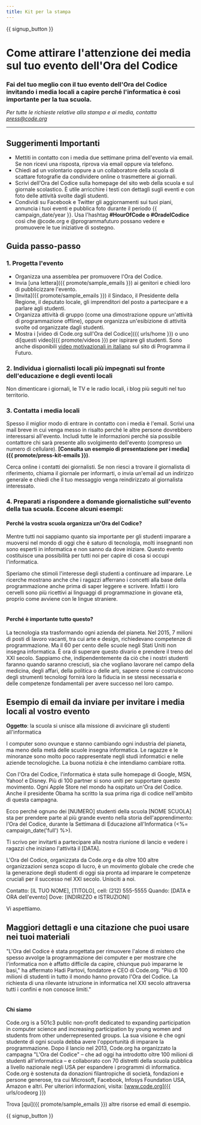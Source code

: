 ```yaml
---
title: Kit per la stampa
---
```


{{ signup_button }}

# Come attirare l'attenzione dei media sul tuo evento dell'Ora del Codice

### Fai del tuo meglio con il tuo evento dell'Ora del Codice invitando i media locali a capire perché l'informatica è così importante per la tua scuola.

*Per tutte le richieste relative alla stampa e ai media, contatta <press@code.org>*

* * *

## Suggerimenti Importanti

- Mettiti in contatto con i media due settimane prima dell'evento via email. Se non ricevi una risposta, riprova via email oppure via telefono.
- Chiedi ad un volontario oppure a un collaboratore della scuola di scattare fotografie da condividere online o trasmettere ai giornali.
- Scrivi dell'Ora del Codice sulla homepage del sito web della scuola e sul giornale scolastico. &Egrave; utile arricchire i testi con dettagli sugli eventi e con foto delle attività svolte dagli studenti.
- Condividi su Facebook e Twitter gli aggiornamenti sui tuoi piani, annuncia i tuoi eventi e pubblica foto durante il periodo {{ campaign_date/year }}. Usa l'hashtag **#HourOfCode o #OradelCodice** così che @code.org e @programmafuturo possano vedere e promuovere le tue iniziative di sostegno.

## Guida passo-passo

### 1. Progetta l'evento

- Organizza una assemblea per promuovere l'Ora del Codice.
- Invia [una lettera]({{ promote/sample_emails }}) ai genitori e chiedi loro di pubblicizzare l'evento.
- [Invita]({{ promote/sample_emails }}) il Sindaco, il Presidente della Regione, il deputato locale, gli imprenditori del posto a partecipare e a parlare agli studenti.
- Organizza attività di gruppo (come una dimostrazione oppure un'attività di programmazione offline), oppure organizza un'esibizione di attività svolte od organizzate dagli studenti.
- Mostra i [video di Code.org sull'Ora del Codice]({{ urls/home }}) o uno di[questi video]({{ promote/videos }}) per ispirare gli studenti. Sono anche disponibili [video motivazionali in italiano](https://programmailfuturo.it/notizie/messaggeri-del-codice) sul sito di Programma il Futuro. <br />

### 2. Individua i giornalisti locali più impegnati sul fronte dell'educazione e degli eventi locali

Non dimenticare i giornali, le TV e le radio locali, i blog più seguiti nel tuo territorio. <br />

### 3. Contatta i media locali

Spesso il miglior modo di entrare in contatto con i media è l'email. Scrivi una mail breve in cui venga messo in risalto perché le altre persone dovrebbero interessarsi all'evento. Includi tutte le informazioni perché sia possibile contattore chi sarà presente allo svolgimento dell'evento (compreso un numero di cellulare). **[Consulta un esempio di presentazione per i media]({{ promote/press-kit-emails }})**.

Cerca online i contatti dei giornalisti. Se non riesci a trovare il giornalista di riferimento, chiama il giornale per informarti, o invia un'email ad un indirizzo generale e chiedi che il tuo messaggio venga reindirizzato al giornalista interessato. <br />

### 4. Preparati a rispondere a domande giornalistiche sull'evento della tua scuola. Eccone alcuni esempi:

#### Perché la vostra scuola organizza un'Ora del Codice?

Mentre tutti noi sappiamo quanto sia importante per gli studenti imparare a muoversi nel mondo di oggi che è saturo di tecnologia, molti insegnanti non sono esperti in informatica e non sanno da dove iniziare. Questo evento costituisce una possibilità per tutti noi per capire di cosa si occupi l'informatica.

Speriamo che stimoli l'interesse degli studenti a continuare ad imparare. Le ricerche mostrano anche che i ragazzi afferrano i concetti alla base della programmazione anche prima di saper leggere e scrivere. Infatti i loro cervelli sono più ricettivi ai linguaggi di programmazione in giovane età, proprio come avviene con le lingue straniere. <br /> <br />

#### Perché è importante tutto questo?

La tecnologia sta trasformando ogni azienda del pianeta. Nel 2015, 7 milioni di posti di lavoro vacanti, tra cui arte e design, richiedevano competenze di programmazione. Ma il 60 per cento delle scuole negli Stati Uniti non insegna informatica. È ora di superare questo divario e prendere il treno del XXI secolo. Sappiamo che, indipendentemente da ciò che i nostri studenti faranno quando saranno cresciuti, sia che vogliano lavorare nel campo della medicina, degli affari, della politica o delle arti, sapere come si costruiscono degli strumenti tecnologi fornirà loro la fiducia in se stessi necessaria e delle competenze fondamentali per avere successo nel loro campo. <br />

<a id="sample-emails"></a>

## Esempio di email da inviare per invitare i media locali al vostro evento

**Oggetto**: la scuola si unisce alla missione di avvicinare gli studenti all'informatica

I computer sono ovunque e stanno cambiando ogni industria del pianeta, ma meno della metà delle scuole insegna informatica. Le ragazze e le minoranze sono molto poco rappresentate negli studi informatici e nelle aziende tecnologiche. La buona notizia è che intendiamo cambiare rotta.

Con l'Ora del Codice, l'informatica è stata sulle homepage di Google, MSN, Yahoo! e Disney. Più di 100 partner si sono uniti per supportare questo movimento. Ogni Apple Store nel mondo ha ospitato un'Ora del Codice. Anche il presidente Obama ha scritto la sua prima riga di codice nell'ambito di questa campagna.

Ecco perché ognuno dei [NUMERO] studenti della scuola [NOME SCUOLA] sta per prendere parte al più grande evento nella storia dell'apprendimento: l'Ora del Codice, durante la Settimana di Educazione all'Informatica (<%= campaign_date('full') %>).

Ti scrivo per invitarti a partecipare alla nostra riunione di lancio e vedere i ragazzi che iniziano l'attività il [DATA].

L'Ora del Codice, organizzata da Code.org e da oltre 100 altre organizzazioni senza scopo di lucro, è un movimento globale che crede che la generazione degli studenti di oggi sia pronta ad imparare le competenze cruciali per il successo nel XXI secolo. Unisciti a noi.

Contatto: [IL TUO NOME], [TITOLO], cell: (212) 555-5555 Quando: [DATA e ORA dell'evento] Dove: [INDIRIZZO e ISTRUZIONI]

Vi aspettiamo. <br />

## Maggiori dettagli e una citazione che puoi usare nei tuoi materiali

"L'Ora del Codice è stata progettata per rimuovere l'alone di mistero che spesso avvolge la programmazione dei computer e per mostrare che l'informatica non è affatto difficile da capire, chiunque può impararne le basi," ha affermato Hadi Partovi, fondatore e CEO di Code.org. "Più di 100 milioni di studenti in tutto il mondo hanno provato l'Ora del Codice. La richiesta di una rilevante istruzione in informatica nel XXI secolo attraversa tutti i confini e non conosce limiti." <br /> <br />

#### Chi siamo

Code.org is a 501c3 public non-profit dedicated to expanding participation in computer science and increasing participation by young women and students from other underrepresented groups. La sua visione è che ogni studente di ogni scuola debba avere l'opportunità di imparare la programmazione. Dopo il lancio nel 2013, Code.org ha organizzato la campagna "L'Ora del Codice" – che ad oggi ha introdotto oltre 100 milioni di studenti all'informatica – e collaborato con 70 distretti della scuola pubblica a livello nazionale negli USA per espandere i programmi di informatica. Code.org è sostenuta da donazioni filantropiche di società, fondazioni e persone generose, tra cui Microsoft, Facebook, Infosys Foundation USA, Amazon e altri. Per ulteriori informazioni, visita: [www.code.org]({{ urls/codeorg }})

  
Trova [qui]({{ promote/sample_emails }}) altre risorse ed email di esempio.

{{ signup_button }}